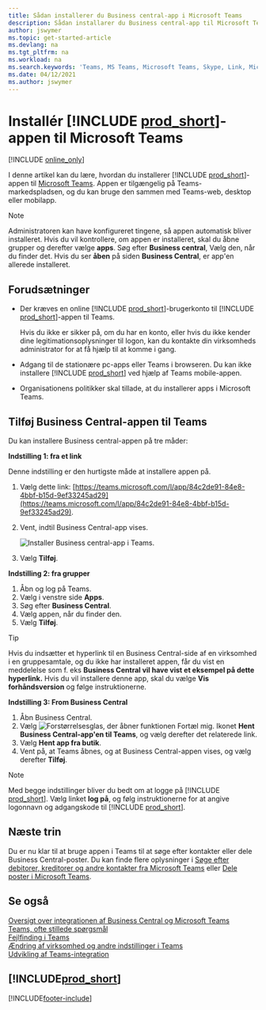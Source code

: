 ```yaml
---
title: Sådan installerer du Business central-app i Microsoft Teams
description: Sådan installarer du Business central-app til Microsoft Teams.
author: jswymer
ms.topic: get-started-article
ms.devlang: na
ms.tgt_pltfrm: na
ms.workload: na
ms.search.keywords: 'Teams, MS Teams, Microsoft Teams, Skype, Link, Microsoft 365, collaborate, collaboration, teamwork'
ms.date: 04/12/2021
ms.author: jswymer
---
```


# <a name="install-the--app-for-microsoft-teams"></a>Installér [!INCLUDE [prod_short](includes/prod_short.md)]-appen til Microsoft Teams

[!INCLUDE [online_only](includes/online_only.md)]

I denne artikel kan du lære, hvordan du installerer [!INCLUDE [prod_short](includes/prod_short.md)]-appen til [Microsoft Teams](https://www.microsoft.com/microsoft-teams/). Appen er tilgængelig på Teams-markedspladsen, og du kan bruge den sammen med Teams-web, desktop eller mobilapp.

> [!NOTE]
> Administratoren kan have konfigureret tingene, så appen automatisk bliver installeret. Hvis du vil kontrollere, om appen er installeret, skal du åbne grupper og derefter vælge **apps**. Søg efter **Business central**, Vælg den, når du finder det. Hvis du ser **åben** på siden **Business Central**, er app'en allerede installeret.  

## <a name="prerequisites"></a>Forudsætninger

- Der kræves en online [!INCLUDE [prod_short](includes/prod_short.md)]-brugerkonto til [!INCLUDE [prod_short](includes/prod_short.md)]-appen til Teams.

    Hvis du ikke er sikker på, om du har en konto, eller hvis du ikke kender dine legitimationsoplysninger til logon, kan du kontakte din virksomheds administrator for at få hjælp til at komme i gang.

- Adgang til de stationære pc-apps eller Teams i browseren. Du kan ikke installere [!INCLUDE [prod_short](includes/prod_short.md)] ved hjælp af Teams mobile-appen.

- Organisationens politikker skal tillade, at du installerer apps i Microsoft Teams.

## <a name="add-the-business-central-app-to-teams"></a>Tilføj Business Central-appen til Teams

Du kan installere Business central-appen på tre måder:

**Indstilling 1: fra et link**

Denne indstilling er den hurtigste måde at installere appen på.

1. Vælg dette link: [https://teams.microsoft.com/l/app/84c2de91-84e8-4bbf-b15d-9ef33245ad29](https://teams.microsoft.com/l/app/84c2de91-84e8-4bbf-b15d-9ef33245ad29).

2. Vent, indtil Business Central-app vises.

    ![Installer Business central-app i Teams.](media/teams-install-app.png)

3. Vælg **Tilføj**.

**Indstilling 2: fra grupper**

1. Åbn og log på Teams.
2. Vælg i venstre side **Apps**.
3. Søg efter **Business Central**.
4. Vælg appen, når du finder den.
5. Vælg **Tilføj**.

> [!TIP]
> Hvis du indsætter et hyperlink til en Business Central-side af en virksomhed i en gruppesamtale, og du ikke har installeret appen, får du vist en meddelelse som f. eks **Business Central vil have vist et eksempel på dette hyperlink.** Hvis du vil installere denne app, skal du vælge **Vis forhåndsversion** og følge instruktionerne.

**Indstilling 3: From Business Central**

1. Åbn Business Central.
2. Vælg ![Forstørrelsesglas, der åbner funktionen Fortæl mig.](media/ui-search/search_small.png "Fortæl mig, hvad du vil foretage dig") Ikonet **Hent Business Central-app'en til Teams**, og vælg derefter det relaterede link.  
3. Vælg **Hent app fra butik**.
4. Vent på, at Teams åbnes, og at Business Central-appen vises, og vælg derefter **Tilføj**.

> [!NOTE]
> Med begge indstillinger bliver du bedt om at logge på [!INCLUDE [prod_short](includes/prod_short.md)]. Vælg linket **log på**, og følg instruktionerne for at angive logonnavn og adgangskode til [!INCLUDE [prod_short](includes/prod_short.md)].

## <a name="next-step"></a>Næste trin

Du er nu klar til at bruge appen i Teams til at søge efter kontakter eller dele Business Central-poster. Du kan finde flere oplysninger i [Søge efter debitorer, kreditorer og andre kontakter fra Microsoft Teams](across-search-contacts-teams.md) eller [Dele poster i Microsoft Teams](across-working-with-teams.md).

## <a name="see-also"></a>Se også

[Oversigt over integrationen af Business Central og Microsoft Teams](across-teams-overview.md)  
[Teams, ofte stillede spørgsmål](teams-faq.md)  
[Fejlfinding i Teams](admin-teams-troubleshooting.md)  
[Ændring af virksomhed og andre indstillinger i Teams](across-teams-settings.md)  
[Udvikling af Teams-integration](/dynamics365/business-central/dev-itpro/developer/devenv-develop-for-teams)  


## [!INCLUDE[prod_short](includes/free_trial_md.md)]


[!INCLUDE[footer-include](includes/footer-banner.md)]

